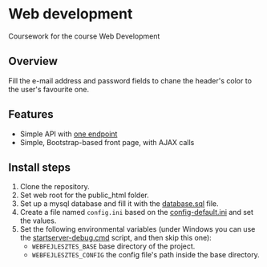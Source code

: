 # Web development

Coursework for the course Web Development

## Overview

Fill the e-mail address and password fields to chane the header's color to the user's favourite one. 

## Features

* Simple API with [one endpoint](docs/api/get_favourite_color.md)
* Simple, Bootstrap-based front page, with AJAX calls

## Install steps

1. Clone the repository.
2. Set web root for the public_html folder.
3. Set up a mysql database and fill it with the [database.sql](data/database.sql) file.
4. Create a file named `config.ini` based on the [config-default.ini](config-default.ini) and set the values.
5. Set the following environmental variables (under Windows you can use the [startserver-debug.cmd](startserver-debug.cmd) script, and then skip this one):
    * `WEBFEJLESZTES_BASE` base directory of the project.
    * `WEBFEJLESZTES_CONFIG` the config file's path inside the base directory.
